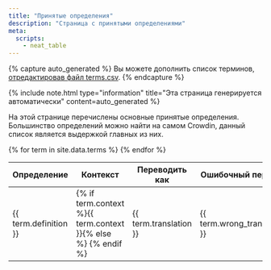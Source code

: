 ```yaml
---
title: "Принятые определения"
description: "Страница с принятыми определениями"
meta:
  scripts:
    - neat_table
---
```


{% capture auto_generated %}
Вы можете дополнить список терминов, [отредактировав файл terms.csv](https://github.com/Sasha-Sorokin/ru-i18n-issues/edit/gh-pages/_data/terms.csv).
{% endcapture %}

{% include note.html type="information" title="Эта страница генерируется автоматически" content=auto_generated %}

На этой странице перечислены основные принятые определения. Большинство определений можно найти на самом Crowdin, данный список является выдержкой главных из них.

<table>
  <thead>
    <tr>
      <th style="text-align: center">Определение</th>
      <th style="text-align: center">Контекст</th>
      <th style="text-align: center">Переводить как</th>
      <th style="text-align: center">Ошибочный перевод</th>
      <th style="text-align: center">Пример</th>
    </tr>
  </thead>
  <tbody>
    {% for term in site.data.terms %}
    <tr>
      <td>{{ term.definition }}</td>
      <td>{% if term.context %}{{ term.context }}{% else %}&nbsp;{% endif %}</td>
      <td>{{ term.translation }}</td>
      <td>{{ term.wrong_translation }}</td>
      <td>{{ term.example }}</td>
    </tr>
    {% endfor %}
  </tbody>
</table>


<style>
  article.main-content { max-width: 98%; width: auto; }
</style>
